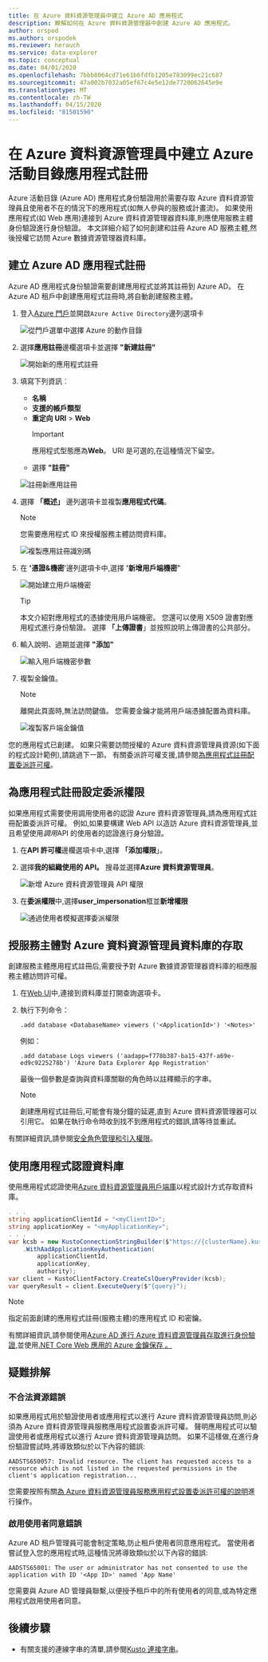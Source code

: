 ```yaml
---
title: 在 Azure 資料資源管理員中建立 Azure AD 應用程式
description: 瞭解如何在 Azure 資料資源管理器中創建 Azure AD 應用程式。
author: orspod
ms.author: orspodek
ms.reviewer: herauch
ms.service: data-explorer
ms.topic: conceptual
ms.date: 04/01/2020
ms.openlocfilehash: 7bbb8064cd71e61b6fdfb1205e783099ec21c687
ms.sourcegitcommit: 47a002b7032a05ef67c4e5e12de7720062645e9e
ms.translationtype: MT
ms.contentlocale: zh-TW
ms.lasthandoff: 04/15/2020
ms.locfileid: "81501590"
---
```

# <a name="create-an-azure-active-directory-application-registration-in-azure-data-explorer"></a>在 Azure 資料資源管理員中建立 Azure 活動目錄應用程式註冊

Azure 活動目錄 (Azure AD) 應用程式身份驗證用於需要存取 Azure 資料資源管理員且使用者不在的情況下的應用程式(如無人參與的服務或計畫流)。 如果使用應用程式(如 Web 應用)連接到 Azure 資料資源管理器資料庫,則應使用服務主體身份驗證進行身份驗證。 本文詳細介紹了如何創建和註冊 Azure AD 服務主體,然後授權它訪問 Azure 數據資源管理器資料庫。

## <a name="create-azure-ad-application-registration"></a>建立 Azure AD 應用程式註冊

Azure AD 應用程式身份驗證需要創建應用程式並將其註冊到 Azure AD。 在 Azure AD 租戶中創建應用程式註冊時,將自動創建服務主體。 

1. 登入[Azure 門戶](https://portal.azure.com)並開啟`Azure Active Directory`邊列選項卡

    ![從門戶選單中選擇 Azure 的動作目錄](media/provision-azure-ad-app/create-app-reg-select-azure-active-directory.png)

1. 選擇**應用註冊**邊欄選項卡並選擇 **"新建註冊"**

    ![開始新的應用程式註冊](media/provision-azure-ad-app/create-app-reg-new-registration.png)

1. 填寫下列資訊︰ 

    * **名稱** 
    * **支援的帳戶類型**
    * **重定向 URI** > **Web**
        > [!IMPORTANT] 
        > 應用程式型態應為**Web**。 URI 是可選的,在這種情況下留空。
    * 選擇 **"註冊"**

    ![註冊新應用註冊](media/provision-azure-ad-app/create-app-reg-register-app.png)

1. 選擇 **「概述」** 邊列選項卡並複製**應用程式代碼**。

    > [!NOTE]
    > 您需要應用程式 ID 來授權服務主體訪問資料庫。

    ![複製應用註冊識別碼](media/provision-azure-ad-app/create-app-reg-copy-applicationid.png)

1. 在 **'憑證&機密**'邊列選項卡中,選擇 **'新增用戶端機密**"

    ![開始建立用戶端機密](media/provision-azure-ad-app/create-app-reg-new-client-secret.png)

    > [!TIP]
    > 本文介紹對應用程式的憑據使用用戶端機密。  您還可以使用 X509 證書對應用程式進行身份驗證。 選擇 **「上傳證書**」並按照說明上傳證書的公共部分。

1. 輸入說明、過期並選擇 **"添加"**

    ![輸入用戶端機密參數](media/provision-azure-ad-app/create-app-reg-enter-client-secret-details.png)

1. 複製金鑰值。

    > [!NOTE]
    > 離開此頁面時,無法訪問鍵值。  您需要金鑰才能將用戶端憑據配置為資料庫。

    ![複製客戶端金鑰值](media/provision-azure-ad-app/create-app-reg-copy-client-secret.png)

您的應用程式已創建。 如果只需要訪問授權的 Azure 資料資源管理員資源(如下面的程式設計範例),請跳過下一節。 有關委派許可權支援,請參閱[為應用程式註冊配置委派許可權](#configure-delegated-permissions-for-the-application-registration)。

## <a name="configure-delegated-permissions-for-the-application-registration"></a>為應用程式註冊設定委派權限

如果應用程式需要使用調用使用者的認證 Azure 資料資源管理員,請為應用程式註冊配置委派許可權。 例如,如果要構建 Web API 以造訪 Azure 資料資源管理員,並且希望使用*調用*API 的使用者的認證進行身分驗證。  

1. 在**API 許可權**邊欄選項卡中,選擇 **「添加權限**」。
1. 選擇**我的組織使用的 API。** 搜尋並選擇**Azure 資料資源管理員**。

    ![新增 Azure 資料資源管理員 API 權限](media/provision-azure-ad-app/configure-delegated-add-api-permission.png)

1. 在**委派權限**中,選擇**user_impersonation**框並**新增權限**

    ![通過使用者模擬選擇委派權限](media/provision-azure-ad-app/configure-delegated-click-add-permissions.png)     

## <a name="grant-the-service-principal-access-to-an-azure-data-explorer-database"></a>授服務主體對 Azure 資料資源管理員資料庫的存取

創建服務主體應用程式註冊后,需要授予對 Azure 數據資源管理器資料庫的相應服務主體訪問許可權。 

1. 在[Web UI](https://dataexplorer.azure.com/)中,連接到資料庫並打開查詢選項卡。

1. 執行下列命令：

    ```kusto
    .add database <DatabaseName> viewers ('<ApplicationId>') '<Notes>'
    ```

    例如：
    
    ```kusto
    .add database Logs viewers ('aadapp=f778b387-ba15-437f-a69e-ed9c9225278b') 'Azure Data Explorer App Registration'
    ```

    最後一個參數是查詢與資料庫關聯的角色時以註釋顯示的字串。
    
    > [!NOTE]
    > 創建應用程式註冊后,可能會有幾分鐘的延遲,直到 Azure 資料資源管理器可以引用它。 如果在執行命令時收到找不到應用程式的錯誤,請等待並重試。

有關詳細資訊,請參閱[安全角色管理和](kusto/management/security-roles.md)[引入權限](kusto/api/netfx/kusto-ingest-client-permissions.md)。  

## <a name="using-application-credentials-to-access-a-database"></a>使用應用程式認證資料庫

使用應用程式認證使用[Azure 資料資源管理員用戶端庫](kusto/api/netfx/about-kusto-data.md)以程式設計方式存取資料庫。

```C#
. . .
string applicationClientId = "<myClientID>";
string applicationKey = "<myApplicationKey>";
. . .
var kcsb = new KustoConnectionStringBuilder($"https://{clusterName}.kusto.windows.net/{databaseName}")
    .WithAadApplicationKeyAuthentication(
        applicationClientId,
        applicationKey,
        authority);
var client = KustoClientFactory.CreateCslQueryProvider(kcsb);
var queryResult = client.ExecuteQuery($"{query}");
```

   > [!NOTE]
   > 指定前面創建的應用程式註冊(服務主體)的應用程式 ID 和密鑰。

有關詳細資訊,請參閱使用[Azure AD 進行 Azure 資料資源管理員存取進行身份驗證](kusto/management/access-control/how-to-authenticate-with-aad.md),並使用[.NET Core Web 應用的 Azure 金鑰保存 。](/azure/key-vault/tutorial-net-create-vault-azure-web-app#create-a-net-core-web-app)

## <a name="troubleshooting"></a>疑難排解

### <a name="invalid-resource-error"></a>不合法資源錯誤

如果應用程式用於驗證使用者或應用程式以進行 Azure 資料資源管理員訪問,則必須為 Azure 資料資源管理員服務應用程式設置委派許可權。 聲明應用程式可以驗證使用者或應用程式以進行 Azure 資料資源管理員訪問。 如果不這樣做,在進行身份驗證嘗試時,將導致類似於以下內容的錯誤:

`AADSTS650057: Invalid resource. The client has requested access to a resource which is not listed in the requested permissions in the client's application registration...`

您需要按照有關[為 Azure 資料資源管理員服務應用程式設置委派許可權的說明](#configure-delegated-permissions-for-the-application-registration)進行操作。

### <a name="enable-user-consent-error"></a>啟用使用者同意錯誤

Azure AD 租戶管理員可能會制定策略,防止租戶使用者同意應用程式。 當使用者嘗試登入您的應用程式時,這種情況將導致類似於以下內容的錯誤:

`AADSTS65001: The user or administrator has not consented to use the application with ID '<App ID>' named 'App Name'`

您需要與 Azure AD 管理員聯繫,以便授予租戶中的所有使用者的同意,或為特定應用程式啟用使用者同意。

## <a name="next-steps"></a>後續步驟

* 有關支援的連線字串的清單,請參閱[Kusto 連接字串](kusto/api/connection-strings/kusto.md)。
